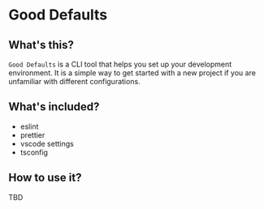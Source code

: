 # Good Defaults

## What's this?

`Good Defaults` is a CLI tool that helps you set up your development environment. It is a simple way to get started with a new project if you are unfamiliar with different configurations.

## What's included?

- eslint
- prettier
- vscode settings
- tsconfig

## How to use it?

TBD
